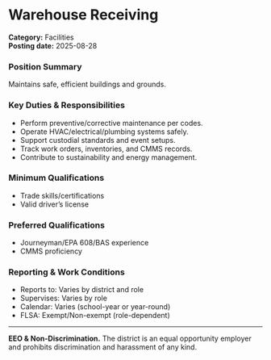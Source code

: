 # Warehouse Receiving

**Category:** Facilities  
**Posting date:** 2025-08-28

### Position Summary

Maintains safe, efficient buildings and grounds.

### Key Duties & Responsibilities
- Perform preventive/corrective maintenance per codes.
- Operate HVAC/electrical/plumbing systems safely.
- Support custodial standards and event setups.
- Track work orders, inventories, and CMMS records.
- Contribute to sustainability and energy management.

### Minimum Qualifications
- Trade skills/certifications
- Valid driver’s license

### Preferred Qualifications
- Journeyman/EPA 608/BAS experience
- CMMS proficiency

### Reporting & Work Conditions
- Reports to: Varies by district and role
- Supervises: Varies by role
- Calendar: Varies (school-year or year-round)
- FLSA: Exempt/Non-exempt (role-dependent)

---
**EEO & Non-Discrimination.** The district is an equal opportunity employer and prohibits discrimination and harassment of any kind.
